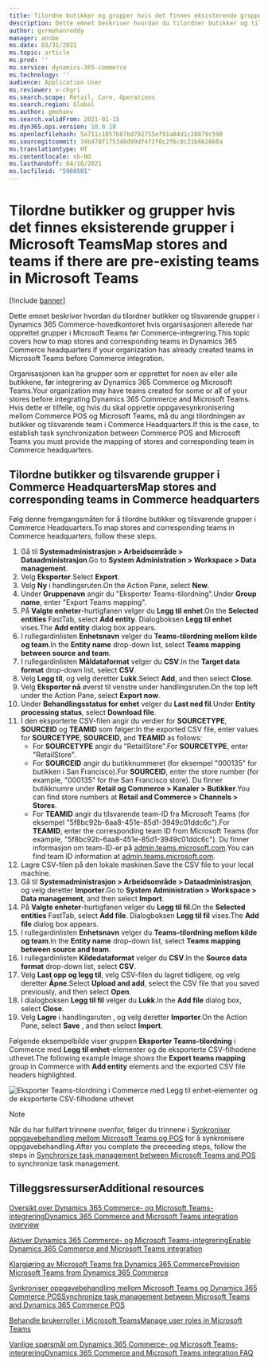 ```yaml
---
title: Tilordne butikker og grupper hvis det finnes eksisterende grupper i Microsoft Teams
description: Dette emnet beskriver hvordan du tilordner butikker og tilsvarende grupper i Dynamics 365 Commerce-hovedkontoret hvis organisasjonen allerede har opprettet grupper i Microsoft Teams før Commerce-integrering.
author: gvrmohanreddy
manager: annbe
ms.date: 03/31/2021
ms.topic: article
ms.prod: ''
ms.service: dynamics-365-commerce
ms.technology: ''
audience: Application User
ms.reviewer: v-chgri
ms.search.scope: Retail, Core, Operations
ms.search.region: Global
ms.author: gmohanv
ms.search.validFrom: 2021-01-15
ms.dyn365.ops.version: 10.0.18
ms.openlocfilehash: 5a711c1057b87bd792755ef91a84d1c28879c590
ms.sourcegitcommit: 34b478f175348d99df4f2f0c2f6c0c21b6b2660a
ms.translationtype: HT
ms.contentlocale: nb-NO
ms.lasthandoff: 04/16/2021
ms.locfileid: "5908501"
---
```

# <a name="map-stores-and-teams-if-there-are-pre-existing-teams-in-microsoft-teams"></a><span data-ttu-id="2b0fb-103">Tilordne butikker og grupper hvis det finnes eksisterende grupper i Microsoft Teams</span><span class="sxs-lookup"><span data-stu-id="2b0fb-103">Map stores and teams if there are pre-existing teams in Microsoft Teams</span></span>

[!include [banner](includes/banner.md)]

<span data-ttu-id="2b0fb-104">Dette emnet beskriver hvordan du tilordner butikker og tilsvarende grupper i Dynamics 365 Commerce-hovedkontoret hvis organisasjonen allerede har opprettet grupper i Microsoft Teams før Commerce-integrering.</span><span class="sxs-lookup"><span data-stu-id="2b0fb-104">This topic covers how to map stores and corresponding teams in Dynamics 365 Commerce headquarters if your organization has already created teams in Microsoft Teams before Commerce integration.</span></span>

<span data-ttu-id="2b0fb-105">Organisasjonen kan ha grupper som er opprettet for noen av eller alle butikkene, før integrering av Dynamics 365 Commerce og Microsoft Teams.</span><span class="sxs-lookup"><span data-stu-id="2b0fb-105">Your organization may have teams created for some or all of your stores before integrating Dynamics 365 Commerce and Microsoft Teams.</span></span> <span data-ttu-id="2b0fb-106">Hvis dette er tilfelle, og hvis du skal opprette oppgavesynkronisering mellom Commerce POS og Microsoft Teams, må du angi tilordningen av butikker og tilsvarende team i Commerce Headquarters.</span><span class="sxs-lookup"><span data-stu-id="2b0fb-106">If this is the case, to establish task synchronization between Commerce POS and Microsoft Teams you must provide the mapping of stores and corresponding team in Commerce headquarters.</span></span>

## <a name="map-stores-and-corresponding-teams-in-commerce-headquarters"></a><span data-ttu-id="2b0fb-107">Tilordne butikker og tilsvarende grupper i Commerce Headquarters</span><span class="sxs-lookup"><span data-stu-id="2b0fb-107">Map stores and corresponding teams in Commerce headquarters</span></span> 

<span data-ttu-id="2b0fb-108">Følg denne fremgangsmåten for å tilordne butikker og tilsvarende grupper i Commerce Headquarters.</span><span class="sxs-lookup"><span data-stu-id="2b0fb-108">To map stores and corresponding teams in Commerce headquarters, follow these steps.</span></span>

1. <span data-ttu-id="2b0fb-109">Gå til **Systemadministrasjon \> Arbeidsområde \> Dataadministrasjon**.</span><span class="sxs-lookup"><span data-stu-id="2b0fb-109">Go to **System Administration \> Workspace \> Data management**.</span></span>
1. <span data-ttu-id="2b0fb-110">Velg **Eksporter**.</span><span class="sxs-lookup"><span data-stu-id="2b0fb-110">Select **Export**.</span></span> 
1. <span data-ttu-id="2b0fb-111">Velg **Ny** i handlingsruten.</span><span class="sxs-lookup"><span data-stu-id="2b0fb-111">On the Action Pane, select **New**.</span></span>
1. <span data-ttu-id="2b0fb-112">Under **Gruppenavn** angir du "Eksporter Teams-tilordning".</span><span class="sxs-lookup"><span data-stu-id="2b0fb-112">Under **Group name**, enter "Export Teams mapping".</span></span>
1. <span data-ttu-id="2b0fb-113">På **Valgte enheter**-hurtigfanen velger du **Legg til enhet**.</span><span class="sxs-lookup"><span data-stu-id="2b0fb-113">On the **Selected entities** FastTab, select **Add entity**.</span></span> <span data-ttu-id="2b0fb-114">Dialogboksen **Legg til enhet** vises.</span><span class="sxs-lookup"><span data-stu-id="2b0fb-114">The **Add entity** dialog box appears.</span></span>  
1. <span data-ttu-id="2b0fb-115">I rullegardinlisten **Enhetsnavn** velger du **Teams-tilordning mellom kilde og team**.</span><span class="sxs-lookup"><span data-stu-id="2b0fb-115">In the **Entity name** drop-down list, select **Teams mapping between source and team**.</span></span>
1. <span data-ttu-id="2b0fb-116">I rullegardinlisten **Måldataformat** velger du **CSV**.</span><span class="sxs-lookup"><span data-stu-id="2b0fb-116">In the **Target data format** drop-down list, select **CSV**.</span></span>
1. <span data-ttu-id="2b0fb-117">Velg **Legg til**, og velg deretter **Lukk**.</span><span class="sxs-lookup"><span data-stu-id="2b0fb-117">Select **Add**, and then select **Close**.</span></span>
1. <span data-ttu-id="2b0fb-118">Velg **Eksporter nå** øverst til venstre under handlingsruten.</span><span class="sxs-lookup"><span data-stu-id="2b0fb-118">On the top left under the Action Pane, select **Export now**.</span></span>
1. <span data-ttu-id="2b0fb-119">Under **Behandlingsstatus for enhet** velger du **Last ned fil**.</span><span class="sxs-lookup"><span data-stu-id="2b0fb-119">Under **Entity processing status**, select **Download file**.</span></span>
1. <span data-ttu-id="2b0fb-120">I den eksporterte CSV-filen angir du verdier for **SOURCETYPE**, **SOURCEID** og **TEAMID** som følger:</span><span class="sxs-lookup"><span data-stu-id="2b0fb-120">In the exported CSV file, enter values for **SOURCETYPE**, **SOURCEID**, and **TEAMID** as follows:</span></span>
    - <span data-ttu-id="2b0fb-121">For **SOURCETYPE** angir du "RetailStore".</span><span class="sxs-lookup"><span data-stu-id="2b0fb-121">For **SOURCETYPE**, enter "RetailStore".</span></span> 
    - <span data-ttu-id="2b0fb-122">For **SOURCEID** angir du butikknummeret (for eksempel "000135" for butikken i San Francisco).</span><span class="sxs-lookup"><span data-stu-id="2b0fb-122">For **SOURCEID**, enter the store number (for example, "000135" for the San Francisco store).</span></span> <span data-ttu-id="2b0fb-123">Du finner butikknumre under **Retail og Commerce \> Kanaler \> Butikker**.</span><span class="sxs-lookup"><span data-stu-id="2b0fb-123">You can find store numbers at **Retail and Commerce \> Channels \> Stores**.</span></span>
    - <span data-ttu-id="2b0fb-124">For **TEAMID** angir du tilsvarende team-ID fra Microsoft Teams (for eksempel "5f8bc92b-6aa8-451e-85d1-3949c01ddc6c").</span><span class="sxs-lookup"><span data-stu-id="2b0fb-124">For **TEAMID**, enter the corresponding team ID from Microsoft Teams (for example, "5f8bc92b-6aa8-451e-85d1-3949c01ddc6c").</span></span> <span data-ttu-id="2b0fb-125">Du finner informasjon om team-ID-er på [admin.teams.microsoft.com](https://admin.teams.microsoft.com).</span><span class="sxs-lookup"><span data-stu-id="2b0fb-125">You can find team ID information at [admin.teams.microsoft.com](https://admin.teams.microsoft.com).</span></span>
1. <span data-ttu-id="2b0fb-126">Lagre CSV-filen på den lokale maskinen.</span><span class="sxs-lookup"><span data-stu-id="2b0fb-126">Save the CSV file to your local machine.</span></span>
1. <span data-ttu-id="2b0fb-127">Gå til **Systemadministrasjon \> Arbeidsområde \> Dataadministrasjon**, og velg deretter **Importer**.</span><span class="sxs-lookup"><span data-stu-id="2b0fb-127">Go to **System Administration \> Workspace \> Data management**, and then select **Import**.</span></span>
1. <span data-ttu-id="2b0fb-128">På **Valgte enheter**-hurtigfanen velger du **Legg til fil**.</span><span class="sxs-lookup"><span data-stu-id="2b0fb-128">On the **Selected entities** FastTab, select **Add file**.</span></span> <span data-ttu-id="2b0fb-129">Dialogboksen **Legg til fil** vises.</span><span class="sxs-lookup"><span data-stu-id="2b0fb-129">The **Add file** dialog box appears.</span></span>
1. <span data-ttu-id="2b0fb-130">I rullegardinlisten **Enhetsnavn** velger du **Teams-tilordning mellom kilde og team**.</span><span class="sxs-lookup"><span data-stu-id="2b0fb-130">In the **Entity name** drop-down list, select **Teams mapping between source and team**.</span></span>
1. <span data-ttu-id="2b0fb-131">I rullegardinlisten **Kildedataformat** velger du **CSV**.</span><span class="sxs-lookup"><span data-stu-id="2b0fb-131">In the **Source data format** drop-down list, select **CSV**.</span></span>
1. <span data-ttu-id="2b0fb-132">Velg **Last opp og legg til**, velg CSV-filen du lagret tidligere, og velg deretter **Åpne**.</span><span class="sxs-lookup"><span data-stu-id="2b0fb-132">Select **Upload and add**, select the CSV file that you saved previously, and then select **Open**.</span></span>
1. <span data-ttu-id="2b0fb-133">I dialogboksen **Legg til fil** velger du **Lukk**.</span><span class="sxs-lookup"><span data-stu-id="2b0fb-133">In the **Add file** dialog box, select **Close**.</span></span>
1. <span data-ttu-id="2b0fb-134">Velg **Lagre** i handlingsruten , og velg deretter **Importer**.</span><span class="sxs-lookup"><span data-stu-id="2b0fb-134">On the Action Pane, select **Save** , and then select **Import**.</span></span>

<span data-ttu-id="2b0fb-135">Følgende eksempelbilde viser gruppen **Eksporter Teams-tilordning** i Commerce med **Legg til enhet**-elementer og de eksporterte CSV-filhodene uthevet.</span><span class="sxs-lookup"><span data-stu-id="2b0fb-135">The following example image shows the **Export teams mapping** group in Commerce with **Add entity** elements and the exported CSV file headers highlighted.</span></span>

![Eksporter Teams-tilordning i Commerce med Legg til enhet-elementer og de eksporterte CSV-filhodene uthevet](media/d365-commerce-data-mgmt-export-entity.png)

> [!NOTE]
> <span data-ttu-id="2b0fb-137">Når du har fullført trinnene ovenfor, følger du trinnene i [Synkroniser oppgavebehandling mellom Microsoft Teams og POS](synchronize-tasks-teams-pos.md) for å synkronisere oppgavebehandling.</span><span class="sxs-lookup"><span data-stu-id="2b0fb-137">After you complete the preceeding steps, follow the steps in [Synchronize task management between Microsoft Teams and POS](synchronize-tasks-teams-pos.md) to synchronize task management.</span></span> 

## <a name="additional-resources"></a><span data-ttu-id="2b0fb-138">Tilleggsressurser</span><span class="sxs-lookup"><span data-stu-id="2b0fb-138">Additional resources</span></span>

[<span data-ttu-id="2b0fb-139">Oversikt over Dynamics 365 Commerce- og Microsoft Teams-integrering</span><span class="sxs-lookup"><span data-stu-id="2b0fb-139">Dynamics 365 Commerce and Microsoft Teams integration overview</span></span>](commerce-teams-integration.md)

[<span data-ttu-id="2b0fb-140">Aktiver Dynamics 365 Commerce- og Microsoft Teams-integrering</span><span class="sxs-lookup"><span data-stu-id="2b0fb-140">Enable Dynamics 365 Commerce and Microsoft Teams integration</span></span>](enable-teams-integration.md)

[<span data-ttu-id="2b0fb-141">Klargjøring av Microsoft Teams fra Dynamics 365 Commerce</span><span class="sxs-lookup"><span data-stu-id="2b0fb-141">Provision Microsoft Teams from Dynamics 365 Commerce</span></span>](provision-teams-from-commerce.md)

[<span data-ttu-id="2b0fb-142">Synkroniser oppgavebehandling mellom Microsoft Teams og Dynamics 365 Commerce POS</span><span class="sxs-lookup"><span data-stu-id="2b0fb-142">Synchronize task management between Microsoft Teams and Dynamics 365 Commerce POS</span></span>](synchronize-tasks-teams-pos.md)

[<span data-ttu-id="2b0fb-143">Behandle brukerroller i Microsoft Teams</span><span class="sxs-lookup"><span data-stu-id="2b0fb-143">Manage user roles in Microsoft Teams</span></span>](manage-user-roles-teams.md)

[<span data-ttu-id="2b0fb-144">Vanlige spørsmål om Dynamics 365 Commerce- og Microsoft Teams-integrering</span><span class="sxs-lookup"><span data-stu-id="2b0fb-144">Dynamics 365 Commerce and Microsoft Teams integration FAQ</span></span>](teams-integration-faq.md)
